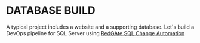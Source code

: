 DATABASE BUILD
==============

A typical project includes a website and a supporting database.  Let's build a DevOps pipeline for SQL Server using [RedGAte SQL Change Automation](https://www.red-gate.com/products/sql-development/sql-change-automation/)
